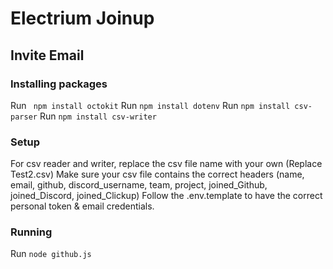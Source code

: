 # Electrium Joinup
## Invite Email

### Installing packages
Run ` npm install octokit`
Run `npm install dotenv`
Run `npm install csv-parser`
Run `npm install csv-writer`

### Setup
For csv reader and writer, replace the csv file name with your own (Replace Test2.csv)
Make sure your csv file contains the correct headers (name, email, github, discord_username, team, project, joined_Github, joined_Discord, joined_Clickup)
Follow the .env.template to have the correct personal token & email credentials.

### Running
Run `node github.js`

